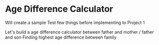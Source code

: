 # Age Difference Calculator

Will create a sample 
Test few things before implementing to Project 1

Let's build a age difference calculator between father and mother / father and son
Finding highest age difference between family
